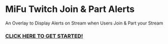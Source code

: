 # MiFu Twitch Join & Part Alerts

An Overlay to Display Alerts on Stream when Users Join & Part your Stream

### [CLICK HERE TO GET STARTED!](https://tjpa.miahfuta.com/)